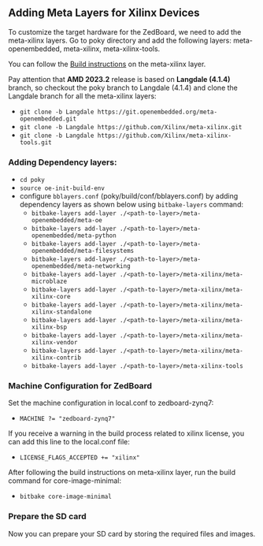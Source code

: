 ## Adding Meta Layers for Xilinx Devices
To customize the target hardware for the ZedBoard, we need to add the meta-xilinx layers. Go to poky directory and add the following layers:
meta-openembedded, meta-xilinx, meta-xilinx-tools.

You can follow the [Build instructions](https://github.com/Xilinx/meta-xilinx/blob/master/README.building.md) on the meta-xilinx layer.

Pay attention that **AMD 2023.2** release is based on **Langdale (4.1.4)** branch, so checkout the poky branch to Langdale (4.1.4) and clone the Langdale branch for all the meta-xilinx layers:

- ``git clone -b Langdale https://git.openembedded.org/meta-openembedded.git``
- ``git clone -b Langdale https://github.com/Xilinx/meta-xilinx.git``
- ``git clone -b Langdale https://github.com/Xilinx/meta-xilinx-tools.git``

### Adding Dependency layers:
- ``cd poky``
- ``source oe-init-build-env``
- configure ``bblayers.conf`` (poky/build/conf/bblayers.conf) by adding dependency layers as shown below using ``bitbake-layers`` command:
  - ``bitbake-layers add-layer ./<path-to-layer>/meta-openembedded/meta-oe``
  - ``bitbake-layers add-layer ./<path-to-layer>/meta-openembedded/meta-python``
  - ``bitbake-layers add-layer ./<path-to-layer>/meta-openembedded/meta-filesystems``
  - ``bitbake-layers add-layer ./<path-to-layer>/meta-openembedded/meta-networking``
  - ``bitbake-layers add-layer ./<path-to-layer>/meta-xilinx/meta-microblaze``
  - ``bitbake-layers add-layer ./<path-to-layer>/meta-xilinx/meta-xilinx-core``
  - ``bitbake-layers add-layer ./<path-to-layer>/meta-xilinx/meta-xilinx-standalone``
  - ``bitbake-layers add-layer ./<path-to-layer>/meta-xilinx/meta-xilinx-bsp``
  - ``bitbake-layers add-layer ./<path-to-layer>/meta-xilinx/meta-xilinx-vendor``
  - ``bitbake-layers add-layer ./<path-to-layer>/meta-xilinx/meta-xilinx-contrib``
  - ``bitbake-layers add-layer ./<path-to-layer>/meta-xilinx-tools``
### Machine Configuration for ZedBoard
Set the machine configuration in local.conf to zedboard-zynq7:
- ``MACHINE ?= "zedboard-zynq7"``

If you receive a warning in the build process related to xilinx license, you can add this line to the local.conf file:
- ``LICENSE_FLAGS_ACCEPTED += "xilinx"``

After following the build instructions on meta-xilinx layer, run the build command for core-image-minimal:
- ``bitbake core-image-minimal``
### Prepare the SD card
Now you can prepare your SD card by storing the required files and images.
